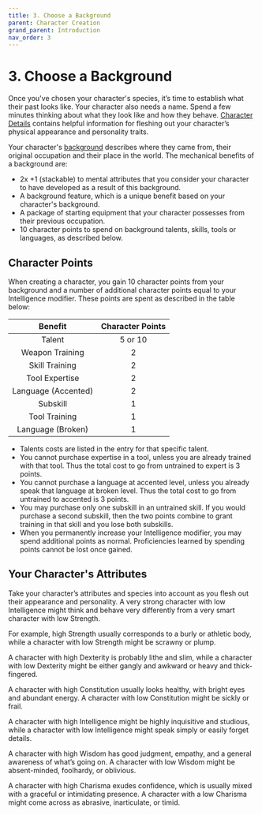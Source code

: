 ```yaml
---
title: 3. Choose a Background
parent: Character Creation
grand_parent: Introduction
nav_order: 3
---
```


# 3. Choose a Background
Once you've chosen your character's species, it’s time to establish what their past looks like. Your character also needs a name. Spend a few minutes thinking about what they look like and how they behave. [Character Details](https://stormchaserroleplaying.com/stormchaserRPG/Backgrounds/CharacterDetails/) contains helpful information for fleshing out your character’s physical appearance and personality traits.

Your character's [background](https://stormchaserroleplaying.com/stormchaserRPG/Backgrounds/) describes where they came from, their original occupation and their place in the world. The mechanical benefits of a background are:
* 2x +1 (stackable) to mental attributes that you consider your character to have developed as a result of this background.
* A background feature, which is a unique benefit based on your character's background.
* A package of starting equipment that your character possesses from their previous occupation.
* 10 character points to spend on background talents, skills, tools or languages, as described below.

## Character Points
When creating a character, you gain 10 character points from your background and a number of additional character points equal to your Intelligence modifier. These points are spent as described in the table below:

| Benefit | Character Points |
|:-------:|:----------------:|
| Talent | 5 or 10 |
| Weapon Training | 2 |
| Skill Training | 2 |
| Tool Expertise | 2 |
| Language (Accented) | 2 |
| Subskill | 1 |
| Tool Training | 1 |
| Language (Broken) | 1 |

* Talents costs are listed in the entry for that specific talent.
* You cannot purchase expertise in a tool, unless you are already trained with that tool. Thus the total cost to go from untrained to expert is 3 points.
* You cannot purchase a language at accented level, unless you already speak that language at broken level. Thus the total cost to go from untrained to accented is 3 points.
* You may purchase only one subskill in an untrained skill. If you would purchase a second subskill, then the two points combine to grant training in that skill and you lose both subskills.
* When you permanently increase your Intelligence modifier, you may spend additional points as normal. Proficiencies learned by spending points cannot be lost once gained.

## Your Character's Attributes
Take your character’s attributes and species into account as you flesh out their appearance and personality. A very strong character with low Intelligence might think and behave very differently from a very smart character with low Strength.

For example, high Strength usually corresponds to a burly or athletic body, while a character with low Strength might be scrawny or plump.

A character with high Dexterity is probably lithe and slim, while a character with low Dexterity might be either gangly and awkward or heavy and thick-fingered.

A character with high Constitution usually looks healthy, with bright eyes and abundant energy. A character with low Constitution might be sickly or frail.

A character with high Intelligence might be highly inquisitive and studious, while a character with low Intelligence might speak simply or easily forget details.

A character with high Wisdom has good judgment, empathy, and a general awareness of what’s going on. A character with low Wisdom might be absent-minded, foolhardy, or oblivious.

A character with high Charisma exudes confidence, which is usually mixed with a graceful or intimidating presence. A character with a low Charisma might come across as abrasive, inarticulate, or timid.
